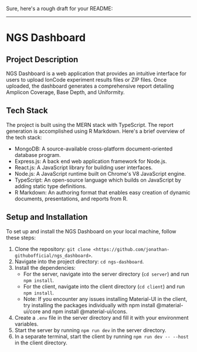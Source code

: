 Sure, here's a rough draft for your README:

---

# NGS Dashboard

## Project Description
NGS Dashboard is a web application that provides an intuitive interface for users to upload IonCode experiment results files or ZIP files. Once uploaded, the dashboard generates a comprehensive report detailing Amplicon Coverage, Base Depth, and Uniformity.

## Tech Stack
The project is built using the MERN stack with TypeScript. The report generation is accomplished using R Markdown. Here's a brief overview of the tech stack:

- MongoDB: A source-available cross-platform document-oriented database program.
- Express.js: A back end web application framework for Node.js.
- React.js: A JavaScript library for building user interfaces.
- Node.js: A JavaScript runtime built on Chrome's V8 JavaScript engine.
- TypeScript: An open-source language which builds on JavaScript by adding static type definitions.
- R Markdown: An authoring format that enables easy creation of dynamic documents, presentations, and reports from R.

## Setup and Installation
To set up and install the NGS Dashboard on your local machine, follow these steps:

1. Clone the repository: `git clone <https://github.com/jonathan-githubofficial/ngs_dashboard>`.
2. Navigate into the project directory: `cd ngs-dashboard`.
3. Install the dependencies:
   - For the server, navigate into the server directory (`cd server`) and run `npm install`.
   - For the client, navigate into the client directory (`cd client`) and run `npm install`.
   - Note: If you encounter any issues installing Material-UI in the client, try installing the packages individually with npm install @material-ui/core and npm install @material-ui/icons.
4. Create a `.env` file in the server directory and fill it with your environment variables.
5. Start the server by running `npm run dev` in the server directory.
6. In a separate terminal, start the client by running `npm run dev -- --host` in the client directory.


